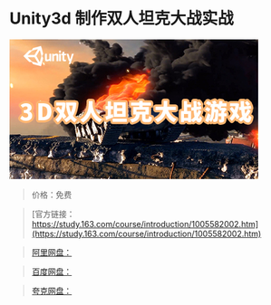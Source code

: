 # Unity3d 制作双人坦克大战实战

![img](../../../assets/study163/free/040fa78e-c35e-45ba-94f1-9a255523d76e.jpg)

> 价格：免费

> [官方链接：https://study.163.com/course/introduction/1005582002.htm](https://study.163.com/course/introduction/1005582002.htm)

> [阿里网盘：]()

> [百度网盘：]()

> [夸克网盘：]()

